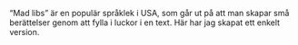 “Mad libs” är en populär språklek i USA, som går ut på att man skapar små berättelser genom att fylla i luckor i en text. Här har jag skapat ett enkelt version. 
